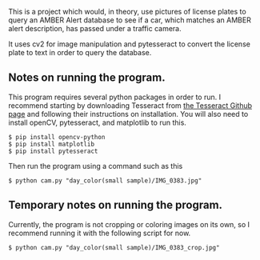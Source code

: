 This is a project which would, in theory, use pictures of license plates to query an AMBER Alert database to see if a car, which matches an AMBER alert description, has passed under a traffic camera.

It uses cv2 for image manipulation and pytesseract to convert the license plate to text in order to query the database.

## Notes on running the program.
This program requires several python packages in order to run. I recommend starting by downloading Tesseract from [the Tesseract Github page](https://github.com/tesseract-ocr/tesseract/wiki) and following their instructions on installation.
You will also need to install openCV, pytesseract, and matplotlib to run this.

    $ pip install opencv-python
    $ pip install matplotlib
    $ pip install pytesseract
    
Then run the program using a command such as this

    $ python cam.py "day_color(small sample)/IMG_0383.jpg"
    
## Temporary notes on running the program.
Currently, the program is not cropping or coloring images on its own, so I recommend running it with the following script for now.

    $ python cam.py "day_color(small sample)/IMG_0383_crop.jpg"
